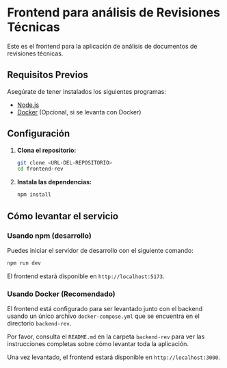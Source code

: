 # Frontend para análisis de Revisiones Técnicas

Este es el frontend para la aplicación de análisis de documentos de revisiones técnicas.

## Requisitos Previos

Asegúrate de tener instalados los siguientes programas:

- [Node.js](https://nodejs.org/)
- [Docker](https://www.docker.com/products/docker-desktop/) (Opcional, si se levanta con Docker)

## Configuración

1.  **Clona el repositorio:**
    ```bash
    git clone <URL-DEL-REPOSITORIO>
    cd frontend-rev
    ```

2.  **Instala las dependencias:**
    ```bash
    npm install
    ```

## Cómo levantar el servicio

### Usando npm (desarrollo)

Puedes iniciar el servidor de desarrollo con el siguiente comando:

```bash
npm run dev
```

El frontend estará disponible en `http://localhost:5173`.

### Usando Docker (Recomendado)

El frontend está configurado para ser levantado junto con el backend usando un único archivo `docker-compose.yml` que se encuentra en el directorio `backend-rev`.

Por favor, consulta el `README.md` en la carpeta `backend-rev` para ver las instrucciones completas sobre cómo levantar toda la aplicación.

Una vez levantado, el frontend estará disponible en `http://localhost:3000`.
